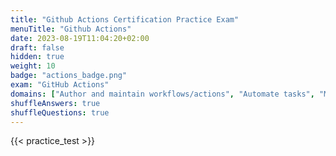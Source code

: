 ```yaml
---
title: "Github Actions Certification Practice Exam"
menuTitle: "Github Actions"
date: 2023-08-19T11:04:20+02:00
draft: false
hidden: true
weight: 10
badge: "actions_badge.png"
exam: "GitHub Actions"
domains: ["Author and maintain workflows/actions", "Automate tasks", "Manage GitHub Actions for the enterprise"]
shuffleAnswers: true
shuffleQuestions: true
---
```


{{< practice_test >}}
